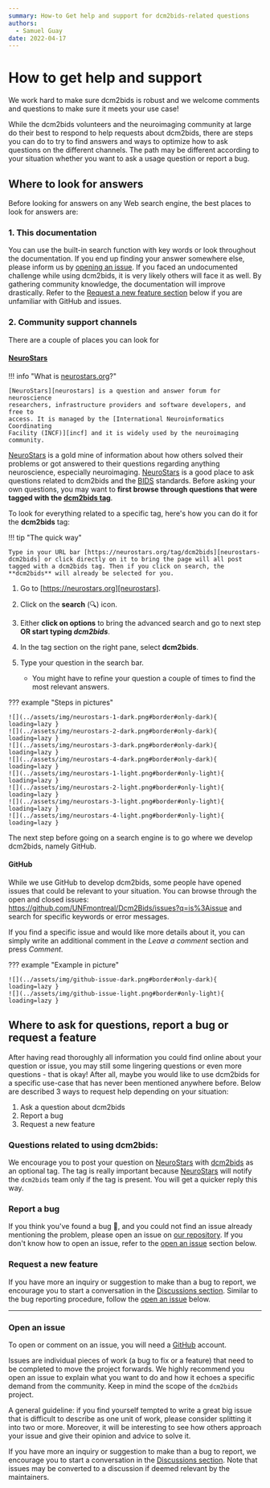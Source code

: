 ```yaml
---
summary: How-to Get help and support for dcm2bids-related questions
authors:
  - Samuel Guay
date: 2022-04-17
---
```


# How to get help and support

We work hard to make sure dcm2bids is robust and we welcome comments and
questions to make sure it meets your use case!

While the dcm2bids volunteers and the neuroimaging community at large do their
best to respond to help requests about dcm2bids, there are steps you can do to
try to find answers and ways to optimize how to ask questions on the different
channels. The path may be different according to your situation whether you want
to ask a usage question or report a bug.

## Where to **look** for answers

Before looking for answers on any Web search engine, the best places to look for
answers are:

### 1. **This documentation**

You can use the built-in search function with key words or look throughout the
documentation. If you end up finding your answer somewhere else, please inform
us by [opening an issue](#open-an-issue). If you faced an undocumented challenge
while using dcm2bids, it is very likely others will face it as well. By
gathering community knowledge, the documentation will improve drastically. Refer
to the [Request a new feature section](#request-a-new-feature) below if you are
unfamiliar with GitHub and issues.

### 2. **Community support channels**

There are a couple of places you can look for

#### **[NeuroStars][neurostars]**

!!! info "What is [neurostars.org][neurostars]?"

    [NeuroStars][neurostars] is a question and answer forum for neuroscience
    researchers, infrastructure providers and software developers, and free to
    access. It is managed by the [International Neuroinformatics Coordinating
    Facility (INCF)][incf] and it is widely used by the neuroimaging community.

[NeuroStars][neurostars] is a gold mine of information about how others solved
their problems or got answered to their questions regarding anything
neuroscience, especially neuroimaging. [NeuroStars][neurostars] is a good place
to ask questions related to dcm2bids and the [BIDS][bids] standards. Before
asking your own questions, you may want to **first browse through questions that
were tagged with the [dcm2bids tag][neurostars-dcm2bids]**.

To look for everything related to a specific tag, here's how you can do it for
the **dcm2bids** tag:

!!! tip "The quick way"

    Type in your URL bar [https://neurostars.org/tag/dcm2bids][neurostars-dcm2bids] or click directly on it to bring the page will all post tagged with a dcm2bids tag. Then if you click on search, the **dcm2bids** will already be selected for you.

1.  Go to [https://neurostars.org][neurostars].
2.  Click on the **search** (:mag:) icon.
3.  Either **click on options** to bring the advanced search and go to next step
    **OR start typing _dcm2bids_**.
4.  In the tag section on the right pane, select **dcm2bids**.
5.  Type your question in the search bar.
    <!-- prettier-ignore-start -->

    - You might have to refine your question a couple of times to find the most
    relevant answers.
    <!-- prettier-ignore-end -->

??? example "Steps in pictures"

    ![](../assets/img/neurostars-1-dark.png#border#only-dark){ loading=lazy }
    ![](../assets/img/neurostars-2-dark.png#border#only-dark){ loading=lazy }
    ![](../assets/img/neurostars-3-dark.png#border#only-dark){ loading=lazy }
    ![](../assets/img/neurostars-4-dark.png#border#only-dark){ loading=lazy }
    ![](../assets/img/neurostars-1-light.png#border#only-light){ loading=lazy }
    ![](../assets/img/neurostars-2-light.png#border#only-light){ loading=lazy }
    ![](../assets/img/neurostars-3-light.png#border#only-light){ loading=lazy }
    ![](../assets/img/neurostars-4-light.png#border#only-light){ loading=lazy }

The next step before going on a search engine is to go where we develop
dcm2bids, namely GitHub.

#### **GitHub**

While we use GitHub to develop dcm2bids, some people have opened issues that
could be relevant to your situation. You can browse through the open and closed
issues: https://github.com/UNFmontreal/Dcm2Bids/issues?q=is%3Aissue and search
for specific keywords or error messages.

If you find a specific issue and would like more details about it, you can
simply write an additional comment in the _Leave a comment_ section and press
_Comment_.

??? example "Example in picture"

    ![](../assets/img/github-issue-dark.png#border#only-dark){ loading=lazy }
    ![](../assets/img/github-issue-light.png#border#only-light){ loading=lazy }

## Where to **ask** for questions, report a bug or request a feature

After having read thoroughly all information you could find online about your
question or issue, you may still some lingering questions or even more
questions - that is okay! After all, maybe you would like to use dcm2bids for a
specific use-case that has never been mentioned anywhere before. Below are
described 3 ways to request help depending on your situation:

1. Ask a question about dcm2bids
2. Report a bug
3. Request a new feature

### Questions related to using dcm2bids:

We encourage you to post your question on [NeuroStars][neurostars] with
[dcm2bids][neurostars-dcm2bids] as an optional tag. The tag is really important
because [NeuroStars][neurostars-dcm2bids] will notify the `dcm2bids` team only
if the tag is present. You will get a quicker reply this way.

### Report a bug

If you think you've found a bug :bug:, and you could not find an issue already
mentioning the problem, please open an issue on [our
repository][dcm2bids-issues]. If you don't know how to open an issue, refer to
the [open an issue](#open-an-issue) section below.

### Request a new feature

If you have more an inquiry or suggestion to make than a bug to report, we
encourage you to start a conversation in the [Discussions
section][dcm2bids-discussions]. Similar to the bug reporting procedure, follow
the [open an issue](#open-an-issue) below.

---

### Open an issue

To open or comment on an issue, you will need a [GitHub][github] account.

Issues are individual pieces of work (a bug to fix or a feature) that need to be
completed to move the project forwards. We highly recommend you open an issue to
explain what you want to do and how it echoes a specific demand from the
community. Keep in mind the scope of the `dcm2bids` project.

A general guideline: if you find yourself tempted to write a great big issue
that is difficult to describe as one unit of work, please consider splitting it
into two or more. Moreover, it will be interesting to see how others approach
your issue and give their opinion and advice to solve it.

If you have more an inquiry or suggestion to make than a bug to report, we
encourage you to start a conversation in the [Discussions
section][dcm2bids-discussions]. Note that issues may be converted to a
discussion if deemed relevant by the maintainers.

[bids]: http://bids.neuroimaging.io
[dcm2bids-doc]: https://unfmontreal.github.io/Dcm2Bids/
[dcm2bids-discussions]: https://github.com/UNFmontreal/Dcm2Bids/discussions/
[dcm2bids-issues]: https://github.com/UNFmontreal/Dcm2Bids/issues
[github]: https://github.com
[neurostars]: https://neurostars.org/
[neurostars-dcm2bids]: https://neurostars.org/tag/dcm2bids
